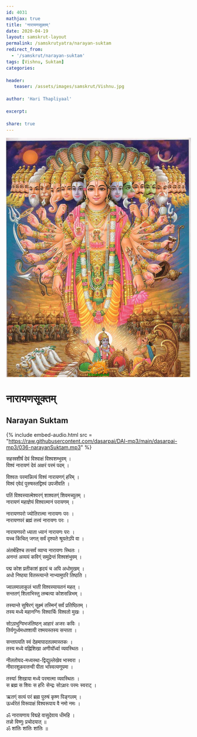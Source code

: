 ```yaml
---    
id: 4031    
mathjax: true    
title: 'नारायणसूक्तम्'    
date: 2020-04-19    
layout: samskrut-layout 
permalink: /samskrutyatra/narayan-suktam
redirect_from: 
  - '/samskrut/narayan-suktam'
tags: [Vishnu, Suktam]    
categories:    
    
header:    
   teaser: /assets/images/samskrut/Vishnu.jpg    
    
author: 'Hari Thapliyaal'    
    
excerpt:    
    
share: true    
---    
```

    
![](/assets/images/samskrut/Vishnu.jpg)    
    
# नारायणसूक्तम्    
## Narayan Suktam  
    
{% include embed-audio.html src = "https://raw.githubusercontent.com/dasarpai/DAI-mp3/main/dasarpai-mp3/036-narayanSuktam.mp3" %}     
         
सहस्रशीर्षं देवं विश्वाक्षं विश्वशम्भुवम् ।    
विश्वं नारायणं देवं अक्षरं परमं पदम् ।    
    
विश्वतः परमान्नित्यं विश्वं नारायणग्ं हरिम् ।    
विश्वं एवेदं पुरुषस्तद्विश्वं उपजीवति ।    
    
पतिं विश्वस्यात्मेश्वरग्ं शाश्वतग्ं शिवमच्युतम् ।    
नारायणं महाज्ञेयं विश्वात्मानं परायणम् ।    
    
नारायणपरो ज्योतिरात्मा नारायणः परः ।    
नारायणपरं ब्रह्मं तत्त्वं नारायणः परः  ।    
    
नारायणपरो ध्याता ध्यानं नारायणः परः ।    
यच्च किंचित् जगत् सर्वं दृश्यते श्रूयतेऽपि वा ।    
    
अंतर्बहिश्च तत्सर्वं व्याप्य नारायणः स्थितः ।    
अनन्तं अव्ययं कविग्ं समुद्रेन्तं विश्वशंभुवम् ।    
    
पद्म कोश प्रतीकाशं हृदयं च अपि अधोमुखम् ।    
अधो निष्ठ्या वितस्त्यान्ते नाभ्यामुपरि तिष्ठति ।    
    
ज्वालमालाकुलं भाती विश्वस्यायतनं महत् ।    
सन्ततग्ं शिलाभिस्तु लम्बत्या कोशसन्निभम् ।    
    
तस्यान्ते सुषिरग्ं सूक्ष्मं तस्मिन्᳚  सर्वं प्रतिष्ठितम् ।    
तस्य मध्ये महानग्निः विश्वार्चिः विश्वतो मुखः ।    
    
सोऽग्रभुग्विभजंतिष्ठन् आहारं अजरः कविः ।    
तिर्यगूर्ध्वमधश्शायी रश्मयस्तस्य सन्तता ।    
    
सन्तापयति स्वं देहमापादतलमास्तकः ।    
तस्य मध्ये वह्निशिखा अणीयो᳚र्ध्वा व्यवस्थितः ।    
    
नीलतोयद-मध्यस्था-द्विद्युल्लेखेव भास्वरा ।    
नीवारशूकवत्तन्वी पीता भा᳚स्वत्यणूपमा ।    
    
तस्याः᳚ शिखाया मध्ये परमात्मा व्यवस्थितः ।    
स ब्रह्म स शिवः स हरिः सेन्द्रः सोऽक्षरः परमः स्वराट् ।    
    
ऋतग्ं सत्यं परं ब्रह्म पुरुषं कृष्ण पिङ्गलम् ।    
ऊर्ध्वरेतं विरूपाक्षं विश्वरूपाय वै नमो नमः ।    
    
ॐ नारायणाय विद्महे वासुदेवाय धीमहि ।    
तन्नो विष्णुः प्रचोदयात् ॥    
ॐ शांतिः शांतिः शांतिः ॥    
    
